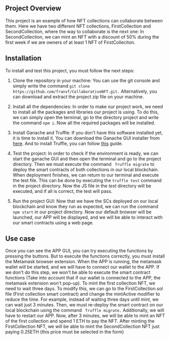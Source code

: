 ## Project Overview

This project is an example of how NFT collections can collaborate between them. Here we have two different NFT collections,
FirstCollection and SecondCollection, where the way to collaborate is the next one: In SecondCollection, we can mint an NFT 
with a discount of 50% during the first week if we are owners of at least 1 NFT of FirstColleciton. 

## Installation

To install and test this project, you must follow the next steps:

1. Clone the repository in your machine: You can use the git console and simply write the command `git clone https://github.com/franvf/CollaborativeNFT.git.` Alternatively, you can download and extract the project zip file on your machine.

2. Install all the dependencies: In order to make our project work, we need to install all the packages and libraries our project is 
using. To do this, we can simply open the terminal, go to the directory project and write the command `npm i`. Now all the required packages 
will be installed. 

3. Install Ganache and Truffle: If you don't have this software installed yet, it is time to install it. You can download the Ganache GUI installer from [here](https://trufflesuite.com/ganache/). And to install Truffle, you can follow [this](https://trufflesuite.com/docs/truffle/how-to/install/) guide.

4. Test the project: In order to check if the environment is ready, we can start the ganache GUI and then open the terminal and go to the project directory. Then we must execute the command ` Truffle migrate` to deploy the smart contracts of both collections in our local blockchain. When deployment finishes, we can return to our terminal and execute the test file. This can be done by executing the `truffle test` command in the project directory. Now the JS file in the *test* directory will be executed, and if all is correct, the test will pass.

5. Run the project GUI: Now that we have the SCs deployed on our local blockchain and know they run as expected, we can run the command `npm start` in our project directory. Now our default browser will be launched, our APP will be displayed, and we will be able to interact with our smart contracts using a web page.

## Use case
Once you can see the APP GUI, you can try executing the functions by pressing the buttons. But to execute the functions correctly, you must install the Metamask browser extension. When the APP is running, the metamask wallet will be started, and we will have to connect our wallet to the APP. If we don't do this step, we won't be able to execute the smart contract functions (Take into account that if our wallet is connected to the APP, the metamask extension won't pop-up). 
To mint the first collection NFT, we need to wait three days. To modify this, we can go to the FirstCollection.sol file (First collection smart contract) and change the mintActive modifier to reduce the time. For example, instead of waiting three days until mint, we can wait just 3 minutes. Then, we must re-deploy the smart contract on our local blockchain using the command ` Truffle migrate.` Additionally, we will have to restart our APP. Now, after 3 minutes, we will be able to mint an NFT of the first collection and spend 1 ETH to pay the NFT. After minting the FirstCollection NFT, we will be able to mint the SecondCollection NFT just paying 0.25ETH (this price must be selected in the form) 